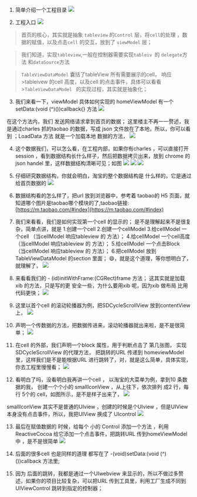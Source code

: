 1. 简单介绍一个工程目录
![](http://ooynqqqkg.bkt.clouddn.com/step1.png)

2. 工程入口
![](http://ooynqqqkg.bkt.clouddn.com/step2.png)


>首页的核心，其实就是抽象 `tableview` 的`Control` 层，将`cell`的处理 ，数据的赋值，以及点击`cell` 的交互，放到了 `viewModel` 层；

>我们知道，实现`tableview`,一般在控制器需要实现`tableiv `的 `delegate`方法 和`dataSource`方法

>`TableViewDataModel` 囊括了tableView  所有需要展示的cell， 响应>tableivew 的cell 高度，以及cell 的点击事件，具体可以看看 >`TableViewDataModel ` 的实现过程，其实就是抽象化；

3. 我们来看一下，viewModel 具体如何实现的
  homeViewModel 有一个  setData:(void (^)())callback{} 方法
  ![](http://ooynqqqkg.bkt.clouddn.com/step3.png)
  
  
在这个方法内，我们 发送网络请求拿到首页的数据；
这里楼主不再一一赘述，我是通过charles 抓的taobao 的数据，写成 json 文件放在了本地，所以，你可以看到 ；LoadData 方法 就是一个加载本地 数据的方法，
![](http://ooynqqqkg.bkt.clouddn.com/step4.png)


4. 这个数据我们，可以怎么看，在工程内部，如果你有charles ，可以直接打开session ，看到数据结构长什么样子，然后把数据拷贝出来，放到 chrome 的json handel 里，这样数据结构清晰可见；如图
![](http://ooynqqqkg.bkt.clouddn.com/step6.png)
![](http://ooynqqqkg.bkt.clouddn.com/step7.1.png)
![](http://ooynqqqkg.bkt.clouddn.com/step7.3.png)
  
5. 仔细研究数据结构，你就会明白，淘宝的整个数据结构是 什么样的，它是通过给首页数据的
 ![](http://ooynqqqkg.bkt.clouddn.com/step10.png)


6. 数据结构看的怎么样了，把url 放到浏览器中，参考着 taobao的 H5 页面，就知道哪个图片是taobao哪个模块的了,taobao链接:[https://m.taobao.com/#index](https://m.taobao.com/#index)

7. 我们来看看，我们是如何实现第一个cell 的显示的；
是不是理解起来不是很复杂，简单点讲，就是
1.创建一个cell
2.创建一个cellModel
3.给cellModel 一个cell （当cellModel 响应tableview 的  方法）；
4.给cellModel 一个cell高度 （当cellModel 响应tableview 的  方法）；
5.给cellModel 一个点击Block （当cellModel 响应tableview 的  方法）；
6.把cellModel 放到 TableViewDataModel 的section 里面；
😄，就是这个道理，等你想明白了，就理解了，
 ![](http://ooynqqqkg.bkt.clouddn.com/step8.png)


8. 来看看我们的 - (id)initWithFrame:(CGRect)frame 方法；
这其实就是加载xib 的方法，只是写的更 安全一些，为什么要用xib 呢，因为xib 做布局 比用代码更快；
![](http://ooynqqqkg.bkt.clouddn.com/step9.png)
 
9. 这里以首个cell 的滚动轮播器为例，把SDCycleScrollView 放到contentView 上，
![](http://ooynqqqkg.bkt.clouddn.com/step11.png)

10. 声明一个传数据的方法，把数据传进来，滚动轮播器就出来啦，是不是很简单；
![](http://ooynqqqkg.bkt.clouddn.com/step13.png)


11. 在cell 的外部，我们声明一个block 属性，用于判断点击了 第几张图， 实现SDCycleScrollView 的代理方法， 把跳转的URL 传递到 homeviewModel 里，这样我们是不是能根据URL 进行跳转了，对，就是这么简单，具体实现，你去工程里慢慢看；
![](http://ooynqqqkg.bkt.clouddn.com/step14.png)


12. 看明白了吗，没看明白我再讲一个cell ，
以淘宝的大菜单为例，拿到10 条数据的我， 创建一个个小的 smallIconView ，从上往下，依次排列 成2 行，每行 5个的 cell，如图所示，是不是样子出来了，
 ![](http://ooynqqqkg.bkt.clouddn.com/step15.png)


smallIconView 其实不是普通的UIview  ，创建的时候是个UIview ，但是UIView 本身没有点击事件，所以，我把UIView 换成了 UIcontrol 
![](http://ooynqqqkg.bkt.clouddn.com/step10.png)


13. 最后在赋值数据的 时候，给每个 小的 Control 添加一个方法 ，利用ReactiveCocoa 给它添加一个点击事件，把跳转URL 传到homeViewModel中 ，是不是很简单
![](http://ooynqqqkg.bkt.clouddn.com/step16.png)

14. 后面的很多cell 也是同样的道理 都写在了 -(void)setData:(void (^)())callback 方法里;
15. 因为 后面的跳转，我都是通过一个UIwebview 来显示的，所以不做过多赘述，如果你的项目比较复杂，可以把URL 传到工具里，利用工厂生成不同到UIViewControl 跳转到指定的控制器；
